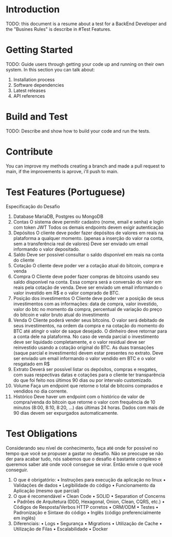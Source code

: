 # Introduction 
TODO: this document is a resume about a test for a BackEnd Developer and the "Busines Rules" is describe in #Test Features. 

# Getting Started
TODO: Guide users through getting your code up and running on their own system. In this section you can talk about:
1.	Installation process
2.	Software dependencies
3.	Latest releases
4.	API references

# Build and Test
TODO: Describe and show how to build your code and run the tests. 

# Contribute
You can improve my methods creating a branch and made a pull request to main, if the improvements is aprove, i'll push to main. 


# Test Features (Portuguese)

Especificação do Desafio
1. Database
MariaDB, Postgres ou MongoDB
2. Contas
O sistema deve permitir cadastro (nome, email e senha) e login com token JWT
Todos os demais endpoints devem exigir autenticação
3. Depósitos
O cliente deve poder fazer depósitos de valores em reais na plataforma a qualquer momento. (apenas a inserção do valor na conta, sem a transferência real de valores)
Deve ser enviado um email informando o valor depositado.
4. Saldo
Deve ser possível consultar o saldo disponível em reais na conta do cliente
5. Cotação
O cliente deve poder ver a cotação atual do bitcoin, compra e venda
6. Compra
O Cliente deve poder fazer compras de bitcoins usando seu saldo disponível na conta. Essa compra será a conversão do valor em reais pela cotação de venda.
Deve ser enviado um email informando o valor investido em R$ e o valor comprado de BTC.
7. Posição dos investimentos
O Cliente deve poder ver a posição de seus investimentos com as informações:
data de compra, valor investido, valor do btc no momento da compra, percentual de variação do preço do bitcoin e valor bruto atual do investimento
8. Venda
O Cliente poderá vender seus bitcoins. O valor será debitado de seus investimentos, na ordem da compra e na cotação do momento do BTC até atingir o valor de saque desejado. O dinheiro deve retornar para a conta dele na plataforma.
No caso de venda parcial o investimento deve ser liquidado completamente, e o valor residual deve ser reinvestido usando a cotação original do BTC. As duas transações (saque parcial e investimento) devem estar presentes no extrato.
Deve ser enviado um email informando o valor vendido em BTC e o valor resgatado em R$
9. Extrato
Deverá ser possível listar os depósitos, compras e resgates, com suas respectivas datas e cotações para o cliente ter transparência do que foi feito nos últimos 90 dias ou por intervalo customizado.
10. Volume
Faça um endpoint que retorne o total de bitcoins comprados e vendidos no dia corrente.
11. Histórico
Deve haver um endpoint com o histórico de valor de compra/venda do bitcoin que retorne o valor com frequência de 10 minutos (8:00, 8:10, 8:20, ...) das últimas 24 horas.
Dados com mais de 90 dias devem ser expurgados automaticamente.

# Test Obligations
Considerando seu nível de conhecimento, faça até onde for possível no tempo que você se propuser a gastar no desafio. 
Não se preocupe se não der para acabar tudo, nós sabemos que o desafio é bastante complexo e queremos saber até onde você consegue se virar. 
Então envie o que você conseguir.

1. O que é obrigatório:
	•	Instruções para execução da aplicação no linux
	•	Validações de dados
	•	Legibilidade do código
	•	Funcionamento da Aplicação (mesmo que parcial)
2. O que é recomendável
	•	Clean Code
	•	SOLID
	•	Separation of Concerns
	•	Padrões de Arquitetura (DDD, Hexagonal, Onion, Clean, CQRS, etc.)
	•	Códigos de Resposta/Verbos HTTP corretos
	•	ORM/ODM
	•	Testes
	•	Padronização e Sintaxe do código
	•	Inglês (código preferencialmente em inglês)
3. Diferenciais:
	•	Logs
	•	Segurança
	•	Migrations
	•	Utilização de Cache
	•	Utilização de Filas
	•	Escalabilidade
	•	Docker


